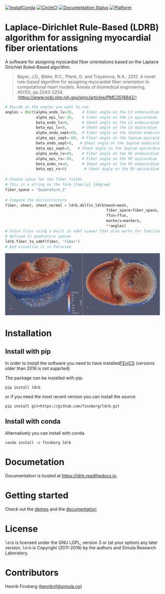 [![InstallConda](https://anaconda.org/finsberg/ldrb/badges/installer/conda.svg)](https://anaconda.org/finsberg/ldrb)
[![CircleCI](https://circleci.com/gh/finsberg/ldrb.svg?style=shield)](https://circleci.com/gh/finsberg/ldrb)
[![Documentation Status](https://readthedocs.org/projects/ldrb/badge/?version=latest)](https://ldrb.readthedocs.io/en/latest/?badge=latest)
[![Platform](https://anaconda.org/finsberg/ldrb/badges/platforms.svg)](https://anaconda.org/finsberg/ldrb)

# Laplace-Dirichlet Rule-Based (LDRB) algorithm for assigning myocardial fiber orientations


A software for assigning myocardial fiber orientations based on the Laplace Dirichlet Ruled-Based algorithm.

> Bayer, J.D., Blake, R.C., Plank, G. and Trayanova, N.A., 2012.
> A novel rule-based algorithm for assigning myocardial fiber orientation
>to computational heart models. Annals of biomedical engineering, 40(10),
pp.2243-2254.(https://www.ncbi.nlm.nih.gov/pmc/articles/PMC3518842/)

```python
# Decide on the angles you want to use
angles = dict(alpha_endo_lv=30,    # Fiber angle on the LV endocardium
              alpha_epi_lv=-30,    # Fiber angle on the LV epicardium
              beta_endo_lv=0,      # Sheet angle on the LV endocardium
              beta_epi_lv=0,       # Sheet angle on the LV epicardium
              alpha_endo_sept=60,  # Fiber angle on the Septum endocardium
              alpha_epi_sept=-60,  # Fiber angle on the Septum epicardium
              beta_endo_sept=0,   # Sheet angle on the Septum endocardium
              beta_epi_sept=0,   # Sheet angle on the Septum epicardium
              alpha_endo_rv=80,    # Fiber angle on the RV endocardium
              alpha_epi_rv=-80,    # Fiber angle on the RV epicardium
              beta_endo_rv=0,      # Sheet angle on the RV endocardium
              beta_epi_rv=0)        # Sheet angle on the RV epicardium

# Choose space for the fiber fields
# This is a string on the form {family}_{degree}
fiber_space = 'Quadrature_2'

# Compute the microstructure
fiber, sheet, sheet_normal = ldrb.dolfin_ldrb(mesh=mesh,
                                              fiber_space=fiber_space,
                                              ffun=ffun,
                                              markers=markers,
                                              **angles)
# Store files using a built in xdmf viewer that also works for functions
# defined in quadrature spaces
ldrb.fiber_to_xdmf(fiber, 'fiber')
# And visualize it in Paraview
```

![](docs/source/_static/figures/biv_fiber.png)

# Installation

## Install with pip
In order to install the software you need to have
installed[FEniCS](https://fenicsproject.org) (versions older than 2016
is not supprted)

The package can be installed with pip.
```
pip install ldrb
```
or if you need the most recent version you can install the source
```
pip install git+https://github.com/finsberg/ldrb.git
```

## Install with conda
Alternatively you can install with conda

```shell
conda install -c finsberg ldrb
```

# Documetation
Documentation is hosted at https://ldrb.readthedocs.io.

# Getting started
Check out the [demos](demos) and the [documentation](https://ldrb.readthedocs.io)

# License
`ldrb` is licensed under the GNU LGPL, version 3 or (at your option) any later version.
`ldrb` is Copyright (2011-2019) by the authors and Simula Research Laboratory.

# Contributors
Henrik Finsberg (henriknf@simula.no)
